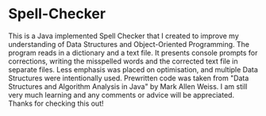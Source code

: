 Spell-Checker
=============

This is a Java implemented Spell Checker that I created to improve my understanding of Data Structures and Object-Oriented Programming.  The program reads in a dictionary and a text file. It presents console prompts for corrections, writing the misspelled words and the corrected text file in separate files. Less emphasis was placed on optimisation, and multiple Data Structures were intentionally used. Prewritten code was taken from "Data Structures and Algorithm Analysis in Java" by Mark Allen Weiss. I am still very much learning and any comments or advice will be appreciated. Thanks for checking this out!
